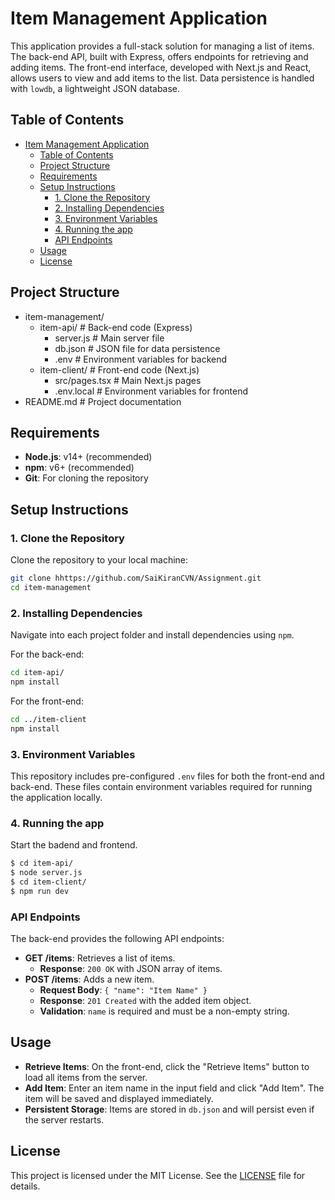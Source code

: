 # Item Management Application

This application provides a full-stack solution for managing a list of items. The back-end API, built with Express, offers endpoints for retrieving and adding items. The front-end interface, developed with Next.js and React, allows users to view and add items to the list. Data persistence is handled with `lowdb`, a lightweight JSON database.

## Table of Contents

- [Item Management Application](#item-management-application)
  - [Table of Contents](#table-of-contents)
  - [Project Structure](#project-structure)
  - [Requirements](#requirements)
  - [Setup Instructions](#setup-instructions)
    - [1. Clone the Repository](#1-clone-the-repository)
    - [2. Installing Dependencies](#2-installing-dependencies)
    - [3. Environment Variables](#3-environment-variables)
    - [4. Running the app](#4-running-the-app)
    - [API Endpoints](#api-endpoints)
  - [Usage](#usage)
  - [License](#license)

## Project Structure

- item-management/ <br>
    - item-api/ # Back-end code (Express)<br>
       - server.js # Main server file<br>
       - db.json # JSON file for data persistence<br>
       - .env # Environment variables for backend<br>
    - item-client/ # Front-end code (Next.js)<br>
       - src/pages.tsx # Main Next.js pages<br>
       - .env.local # Environment variables for frontend<br>
- README.md # Project documentation<br>

## Requirements

- **Node.js**: v14+ (recommended)
- **npm**: v6+ (recommended)
- **Git**: For cloning the repository

## Setup Instructions

### 1. Clone the Repository

Clone the repository to your local machine:

```bash
git clone hhttps://github.com/SaiKiranCVN/Assignment.git
cd item-management
```

### 2. Installing Dependencies

Navigate into each project folder and install dependencies using `npm`.

For the back-end:

```bash
cd item-api/
npm install
```

For the front-end:

```bash
cd ../item-client
npm install
```

### 3. Environment Variables

This repository includes pre-configured `.env` files for both the front-end and back-end. These files contain environment variables required for running the application locally.

### 4. Running the app

Start the badend and frontend.

```bash
$ cd item-api/
$ node server.js
$ cd item-client/
$ npm run dev
```

### API Endpoints

The back-end provides the following API endpoints:

- **GET /items**: Retrieves a list of items.
  - **Response**: `200 OK` with JSON array of items.
- **POST /items**: Adds a new item.
  - **Request Body**: `{ "name": "Item Name" }`
  - **Response**: `201 Created` with the added item object.
  - **Validation**: `name` is required and must be a non-empty string.

## Usage

- **Retrieve Items**: On the front-end, click the "Retrieve Items" button to load all items from the server.
- **Add Item**: Enter an item name in the input field and click "Add Item". The item will be saved and displayed immediately.
- **Persistent Storage**: Items are stored in `db.json` and will persist even if the server restarts.

## License

This project is licensed under the MIT License. See the [LICENSE](LICENSE) file for details.
